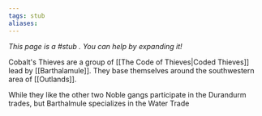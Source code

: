 ```yaml
---
tags: stub
aliases:
---
```


*This page is a #stub . You can help by expanding it!*

Cobalt's Thieves are a group of [[The Code of Thieves|Coded Thieves]] lead by [[Barthalamule]]. They base themselves around the southwestern area of [[Outlands]].

While they like the other two Noble gangs participate in the Durandurm trades, but Barthalmule specializes in the Water Trade
